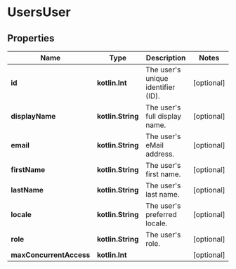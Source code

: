 
# UsersUser

## Properties
Name | Type | Description | Notes
------------ | ------------- | ------------- | -------------
**id** | **kotlin.Int** | The user&#39;s unique identifier (ID). |  [optional]
**displayName** | **kotlin.String** | The user&#39;s full display name. |  [optional]
**email** | **kotlin.String** | The user&#39;s eMail address. |  [optional]
**firstName** | **kotlin.String** | The user&#39;s first name. |  [optional]
**lastName** | **kotlin.String** | The user&#39;s last name. |  [optional]
**locale** | **kotlin.String** | The user&#39;s preferred locale. |  [optional]
**role** | **kotlin.String** | The user&#39;s role. |  [optional]
**maxConcurrentAccess** | **kotlin.Int** |  |  [optional]



